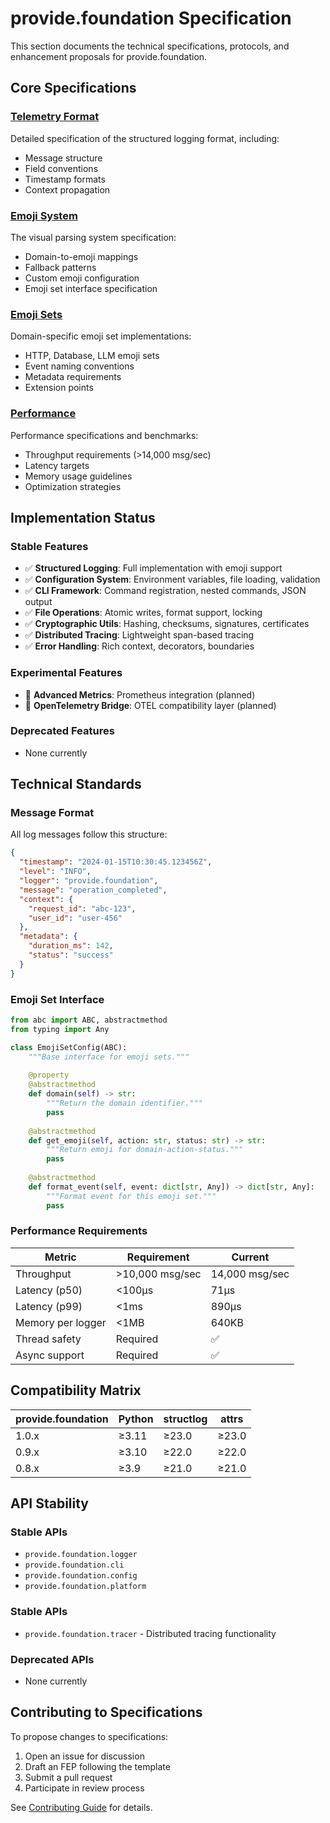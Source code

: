 # provide.foundation Specification

This section documents the technical specifications, protocols, and enhancement proposals for provide.foundation.

## Core Specifications

### [Telemetry Format](telemetry-format.md)
Detailed specification of the structured logging format, including:
- Message structure
- Field conventions
- Timestamp formats
- Context propagation

### [Emoji System](emoji-system.md)
The visual parsing system specification:
- Domain-to-emoji mappings
- Fallback patterns
- Custom emoji configuration
- Emoji set interface specification

### [Emoji Sets](emoji-sets.md)
Domain-specific emoji set implementations:
- HTTP, Database, LLM emoji sets
- Event naming conventions
- Metadata requirements
- Extension points

### [Performance](performance.md)
Performance specifications and benchmarks:
- Throughput requirements (>14,000 msg/sec)
- Latency targets
- Memory usage guidelines
- Optimization strategies

## Implementation Status

### Stable Features
- ✅ **Structured Logging**: Full implementation with emoji support
- ✅ **Configuration System**: Environment variables, file loading, validation
- ✅ **CLI Framework**: Command registration, nested commands, JSON output
- ✅ **File Operations**: Atomic writes, format support, locking
- ✅ **Cryptographic Utils**: Hashing, checksums, signatures, certificates
- ✅ **Distributed Tracing**: Lightweight span-based tracing
- ✅ **Error Handling**: Rich context, decorators, boundaries

### Experimental Features
- 🧪 **Advanced Metrics**: Prometheus integration (planned)
- 🧪 **OpenTelemetry Bridge**: OTEL compatibility layer (planned)

### Deprecated Features
- None currently

## Technical Standards

### Message Format

All log messages follow this structure:

```json
{
  "timestamp": "2024-01-15T10:30:45.123456Z",
  "level": "INFO",
  "logger": "provide.foundation",
  "message": "operation_completed",
  "context": {
    "request_id": "abc-123",
    "user_id": "user-456"
  },
  "metadata": {
    "duration_ms": 142,
    "status": "success"
  }
}
```

### Emoji Set Interface

```python
from abc import ABC, abstractmethod
from typing import Any

class EmojiSetConfig(ABC):
    """Base interface for emoji sets."""
    
    @property
    @abstractmethod
    def domain(self) -> str:
        """Return the domain identifier."""
        pass
    
    @abstractmethod
    def get_emoji(self, action: str, status: str) -> str:
        """Return emoji for domain-action-status."""
        pass
    
    @abstractmethod
    def format_event(self, event: dict[str, Any]) -> dict[str, Any]:
        """Format event for this emoji set."""
        pass
```

### Performance Requirements

| Metric | Requirement | Current |
|--------|------------|---------|
| Throughput | >10,000 msg/sec | 14,000 msg/sec |
| Latency (p50) | <100μs | 71μs |
| Latency (p99) | <1ms | 890μs |
| Memory per logger | <1MB | 640KB |
| Thread safety | Required | ✅ |
| Async support | Required | ✅ |

## Compatibility Matrix

| provide.foundation | Python | structlog | attrs |
|-------------------|---------|-----------|--------|
| 1.0.x | ≥3.11 | ≥23.0 | ≥23.0 |
| 0.9.x | ≥3.10 | ≥22.0 | ≥22.0 |
| 0.8.x | ≥3.9 | ≥21.0 | ≥21.0 |

## API Stability

### Stable APIs
- `provide.foundation.logger`
- `provide.foundation.cli`
- `provide.foundation.config`
- `provide.foundation.platform`

### Stable APIs  
- `provide.foundation.tracer` - Distributed tracing functionality

### Deprecated APIs
- None currently

## Contributing to Specifications

To propose changes to specifications:

1. Open an issue for discussion
2. Draft an FEP following the template
3. Submit a pull request
4. Participate in review process

See [Contributing Guide](../development/contributing.md) for details.